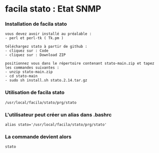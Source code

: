 # facila stato : Etat SNMP
### Installation de facila stato
```
vous devez avoir installé au préalable :
- perl et perl-tk ( Tk.pm )

téléchargez stato à partir de github :
- cliquez sur : Code
- cliquez sur : Download ZIP

positionnez vous dans le répertoire contenant stato-main.zip et tapez les commandes suivantes :
- unzip stato-main.zip
- cd stato-main
- sudo sh install.sh stato.2.14.tar.gz
```
### Utilisation de facila stato
```
/usr/local/facila/stato/prg/stato
```
### L'utilisateur peut créer un alias dans .bashrc
```
alias stato='/usr/local/facila/stato/prg/stato'
```
### La commande devient alors
```
stato
```
